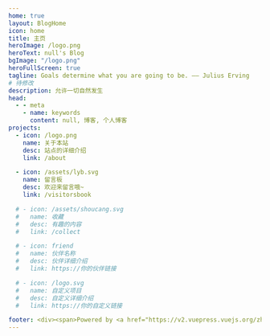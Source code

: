 ```yaml
---
home: true
layout: BlogHome
icon: home
title: 主页
heroImage: /logo.png
heroText: null's Blog
bgImage: "/logo.png"
heroFullScreen: true
tagline: Goals determine what you are going to be. —— Julius Erving
# 待修改
description: 允许一切自然发生
head:
  - - meta
    - name: keywords
      content: null, 博客, 个人博客
projects:
  - icon: /logo.png
    name: 关于本站
    desc: 站点的详细介绍
    link: /about

  - icon: /assets/lyb.svg
    name: 留言板
    desc: 欢迎来留言哦~
    link: /visitorsbook

  # - icon: /assets/shoucang.svg
  #   name: 收藏
  #   desc: 有趣的内容
  #   link: /collect

  # - icon: friend
  #   name: 伙伴名称
  #   desc: 伙伴详细介绍
  #   link: https://你的伙伴链接

  # - icon: /logo.svg
  #   name: 自定义项目
  #   desc: 自定义详细介绍
  #   link: https://你的自定义链接

footer: <div><span>Powered by <a href="https://v2.vuepress.vuejs.org/zh/" target="_blank">VuePress</a></span>|<span>Theme by <a href="https://theme-hope.vuejs.press/zh/" target="_blank">Hope</a></span></div>
---
```

